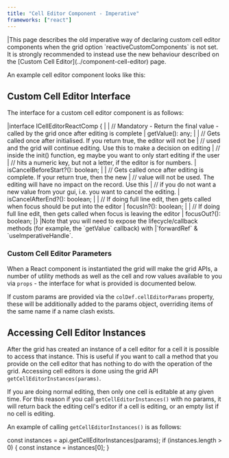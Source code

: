 ```yaml
---
title: "Cell Editor Component - Imperative"
frameworks: ["react"]
---
```


<warning>
|This page describes the old imperative way of declaring custom cell editor components when the grid option `reactiveCustomComponents` is not set. It is strongly recommended to instead use the new behaviour described on the [Custom Cell Editor](../component-cell-editor) page.
</warning>

An example cell editor component looks like this:

<snippet transform={false} language="jsx">
</snippet>

## Custom Cell Editor Interface

The interface for a custom cell editor component is as follows:

<snippet transform={false} language="ts">
|interface ICellEditorReactComp {
|
|    // Mandatory - Return the final value - called by the grid once after editing is complete
|    getValue(): any;
|
|    // Gets called once after initialised. If you return true, the editor will not be
|    // used and the grid will continue editing. Use this to make a decision on editing
|    // inside the init() function, eg maybe you want to only start editing if the user
|    // hits a numeric key, but not a letter, if the editor is for numbers.
|    isCancelBeforeStart?(): boolean;
|
|    // Gets called once after editing is complete. If your return true, then the new
|    // value will not be used. The editing will have no impact on the record. Use this
|    // if you do not want a new value from your gui, i.e. you want to cancel the editing.
|    isCancelAfterEnd?(): boolean;
|
|    // If doing full line edit, then gets called when focus should be put into the editor
|    focusIn?(): boolean;
|
|    // If doing full line edit, then gets called when focus is leaving the editor
|    focusOut?(): boolean;
|}
</snippet>

<note>
|Note that you will need to expose the lifecycle/callback methods (for example, the `getValue` callback) with
|`forwardRef` & `useImperativeHandle`.
</note>

### Custom Cell Editor Parameters

When a React component is instantiated the grid will make the grid APIs, a number of utility methods as well as the cell and
row values available to you via `props` - the interface for what is provided is documented below.

If custom params are provided via the `colDef.cellEditorParams` property, these
will be additionally added to the params object, overriding items of the same name if a name clash exists.

<interface-documentation interfaceName='ICellEditorParams'></interface-documentation>

## Accessing Cell Editor Instances

After the grid has created an instance of a cell editor for a cell it is possible to access that instance. This is useful if you want to call a method that you provide on the cell editor that has nothing to do with the operation of the grid. Accessing cell editors is done using the grid API `getCellEditorInstances(params)`.

<api-documentation source='grid-api/api.json' section='editing' names='["getCellEditorInstances"]'></api-documentation>

If you are doing normal editing, then only one cell is editable at any given time. For this reason if you call `getCellEditorInstances()` with no params, it will return back the editing cell's editor if a cell is editing, or an empty list if no cell is editing.

An example of calling `getCellEditorInstances()` is as follows:

<snippet transform={false}>
const instances = api.getCellEditorInstances(params);
if (instances.length > 0) {
    const instance = instances[0];
}
</snippet>
